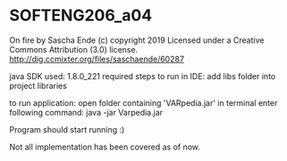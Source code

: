 # SOFTENG206_a04

On fire by Sascha Ende (c) copyright 2019 Licensed under a Creative Commons Attribution (3.0) license. http://dig.ccmixter.org/files/saschaende/60287 

java SDK used: 1.8.0_221
required steps to run in IDE: add libs folder into project libraries

to run application:
open folder containing 'VARpedia.jar' in terminal 
enter following command: java -jar Varpedia.jar

Program should start running :)

Not all implementation has been covered as of now.


